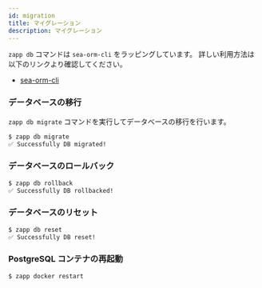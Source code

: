 ```yaml
---
id: migration
title: マイグレーション
description: マイグレーション
---
```


`zapp db` コマンドは `sea-orm-cli` をラッピングしています。
詳しい利用方法は以下のリンクより確認してください。

- [sea-orm-cli](https://www.sea-ql.org/SeaORM/docs/generate-entity/sea-orm-cli)

### データベースの移行

`zapp db migrate` コマンドを実行してデータベースの移行を行います。

```bash
$ zapp db migrate
✅ Successfully DB migrated!
```

### データベースのロールバック

```bash
$ zapp db rollback
✅ Successfully DB rollbacked!
```

### データベースのリセット

```bash
$ zapp db reset
✅ Successfully DB reset!
```

### PostgreSQL コンテナの再起動

```bash
$ zapp docker restart
```
